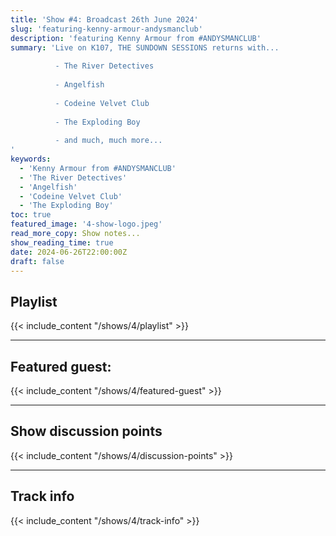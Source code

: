 ```yaml
---
title: 'Show #4: Broadcast 26th June 2024'
slug: 'featuring-kenny-armour-andysmanclub'
description: 'featuring Kenny Armour from #ANDYSMANCLUB'
summary: 'Live on K107, THE SUNDOWN SESSIONS returns with...
 
          - The River Detectives
                    
          - Angelfish
          
          - Codeine Velvet Club
          
          - The Exploding Boy
          
          - and much, much more...
'
keywords:
  - 'Kenny Armour from #ANDYSMANCLUB'
  - 'The River Detectives'
  - 'Angelfish'
  - 'Codeine Velvet Club'
  - 'The Exploding Boy'
toc: true
featured_image: '4-show-logo.jpeg'
read_more_copy: Show notes...
show_reading_time: true
date: 2024-06-26T22:00:00Z
draft: false
---
```


## Playlist
{{< include_content "/shows/4/playlist" >}}

---

## Featured guest:
{{< include_content "/shows/4/featured-guest" >}}

---

## Show discussion points
{{< include_content "/shows/4/discussion-points" >}}

---

## Track info
{{< include_content "/shows/4/track-info" >}}
